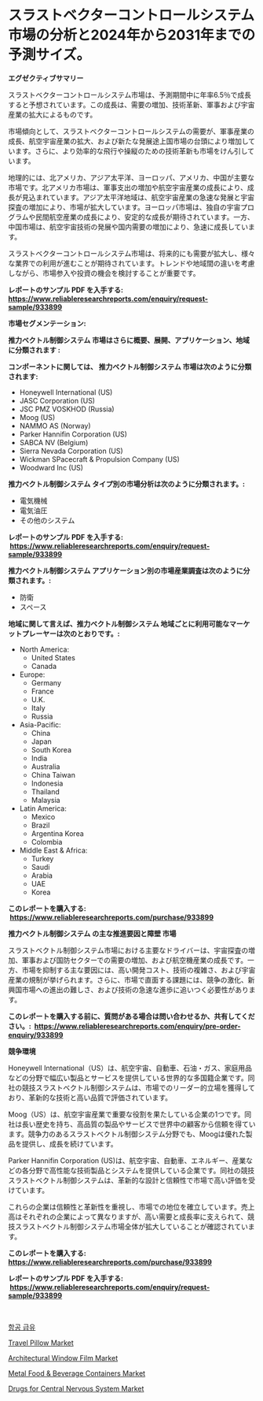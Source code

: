 <p><h1>スラストベクターコントロールシステム市場の分析と2024年から2031年までの予測サイズ。</h1></p><p><strong>エグゼクティブサマリー</strong></p>
<p><p>スラストベクターコントロールシステム市場は、予測期間中に年率6.5％で成長すると予想されています。この成長は、需要の増加、技術革新、軍事および宇宙産業の拡大によるものです。</p><p>市場傾向として、スラストベクターコントロールシステムの需要が、軍事産業の成長、航空宇宙産業の拡大、および新たな発展途上国市場の台頭により増加しています。さらに、より効率的な飛行や操縦のための技術革新も市場をけん引しています。</p><p>地理的には、北アメリカ、アジア太平洋、ヨーロッパ、アメリカ、中国が主要な市場です。北アメリカ市場は、軍事支出の増加や航空宇宙産業の成長により、成長が見込まれています。アジア太平洋地域は、航空宇宙産業の急速な発展と宇宙探査の増加により、市場が拡大しています。ヨーロッパ市場は、独自の宇宙プログラムや民間航空産業の成長により、安定的な成長が期待されています。一方、中国市場は、航空宇宙技術の発展や国内需要の増加により、急速に成長しています。</p><p>スラストベクターコントロールシステム市場は、将来的にも需要が拡大し、様々な業界での利用が進むことが期待されています。トレンドや地域間の違いを考慮しながら、市場参入や投資の機会を検討することが重要です。</p></p>
<p><strong>レポートのサンプル PDF を入手する: <a href="https://www.reliableresearchreports.com/enquiry/request-sample/933899">https://www.reliableresearchreports.com/enquiry/request-sample/933899</a></strong></p>
<p><strong>市場セグメンテーション:</strong></p>
<p><strong> 推力ベクトル制御システム 市場はさらに概要、展開、アプリケーション、地域に分類されます :</strong></p>
<p><strong>コンポーネントに関しては、 推力ベクトル制御システム 市場は次のように分類されます: &nbsp;</strong></p>
<p><ul><li>Honeywell International (US)</li><li>JASC Corporation (US)</li><li>JSC PMZ VOSKHOD (Russia)</li><li>Moog (US)</li><li>NAMMO AS (Norway)</li><li>Parker Hannifin Corporation (US)</li><li>SABCA NV (Belgium)</li><li>Sierra Nevada Corporation (US)</li><li>Wickman SPacecraft & Propulsion Company (US)</li><li>Woodward Inc (US)</li></ul></p>
<p><strong> 推力ベクトル制御システム タイプ別の市場分析は次のように分類されます。:</strong></p>
<p><ul><li>電気機械</li><li>電気油圧</li><li>その他のシステム</li></ul></p>
<p><strong>レポートのサンプル PDF を入手する: &nbsp;<a href="https://www.reliableresearchreports.com/enquiry/request-sample/933899">https://www.reliableresearchreports.com/enquiry/request-sample/933899</a></strong></p>
<p><strong> 推力ベクトル制御システム アプリケーション別の市場産業調査は次のように分類されます。:</strong></p>
<p><ul><li>防衛</li><li>スペース</li></ul></p>
<p><strong>地域に関して言えば、推力ベクトル制御システム 地域ごとに利用可能なマーケットプレーヤーは次のとおりです。:</strong></p>
<p><ul>
    <li>
        North America:
        <ul>
            <li>United States</li>
            <li>Canada</li>
        </ul>
    </li>
    <li>
        Europe:
        <ul>
            <li>Germany</li>
            <li>France</li>
            <li>U.K.</li>
            <li>Italy</li>
            <li>Russia</li>
        </ul>
    </li>
    <li>
        Asia-Pacific:
        <ul>
            <li>China</li>
            <li>Japan</li>
            <li>South Korea</li>
            <li>India</li>
            <li>Australia</li>
            <li>China Taiwan</li>
            <li>Indonesia</li>
            <li>Thailand</li>
            <li>Malaysia</li>
        </ul>
    </li>
    <li>
        Latin America:
        <ul>
            <li>Mexico</li>
            <li>Brazil</li>
            <li>Argentina Korea</li>
            <li>Colombia</li>
        </ul>
    </li>
    <li>
        Middle East & Africa:
        <ul>
            <li>Turkey</li>
            <li>Saudi</li>
            <li>Arabia</li>
            <li>UAE</li>
            <li>Korea</li>
        </ul>
    </li>
    </ul></p>
<p><strong>このレポートを購入する: &nbsp;<a href="https://www.reliableresearchreports.com/purchase/933899">https://www.reliableresearchreports.com/purchase/933899</a></strong></p>
<p><strong>推力ベクトル制御システム の主な推進要因と障壁 市場</strong></p>
<p><p>スラストベクトル制御システム市場における主要なドライバーは、宇宙探査の増加、軍事および国防セクターでの需要の増加、および航空機産業の成長です。一方、市場を抑制する主な要因には、高い開発コスト、技術の複雑さ、および宇宙産業の規制が挙げられます。さらに、市場で直面する課題には、競争の激化、新興国市場への進出の難しさ、および技術の急速な進歩に追いつく必要性があります。</p></p>
<p><strong>このレポートを購入する前に、質問がある場合は問い合わせるか、共有してください。:&nbsp; <a href="https://www.reliableresearchreports.com/enquiry/pre-order-enquiry/933899">https://www.reliableresearchreports.com/enquiry/pre-order-enquiry/933899</a></strong></p>
<p><strong>競争環境</strong></p>
<p><p>Honeywell International（US）は、航空宇宙、自動車、石油・ガス、家庭用品などの分野で幅広い製品とサービスを提供している世界的な多国籍企業です。同社の競技スラストベクトル制御システムは、市場でのリーダー的立場を獲得しており、革新的な技術と高い品質で評価されています。</p><p>Moog（US）は、航空宇宙産業で重要な役割を果たしている企業の1つです。同社は長い歴史を持ち、高品質の製品やサービスで世界中の顧客から信頼を得ています。競争力のあるスラストベクトル制御システム分野でも、Moogは優れた製品を提供し、成長を続けています。</p><p>Parker Hannifin Corporation (US)は、航空宇宙、自動車、エネルギー、産業などの各分野で高性能な技術製品とシステムを提供している企業です。同社の競技スラストベクトル制御システムは、革新的な設計と信頼性で市場で高い評価を受けています。</p><p>これらの企業は信頼性と革新性を重視し、市場での地位を確立しています。売上高はそれぞれの企業によって異なりますが、高い需要と成長率に支えられて、競技スラストベクトル制御システム市場全体が拡大していることが確認されています。</p></p>
<p><strong>このレポートを購入する: &nbsp; <a href="https://www.reliableresearchreports.com/purchase/933899">https://www.reliableresearchreports.com/purchase/933899</a></strong></p>
<p><strong>レポートのサンプル PDF を入手する: &nbsp;<a href="https://www.reliableresearchreports.com/enquiry/request-sample/933899">https://www.reliableresearchreports.com/enquiry/request-sample/933899</a></strong><strong></strong></p>
<p>&nbsp;</p>
<p><p><a href="https://github.com/vs2869dizt0/Market-Research-Report-List-1/blob/main/5675933184165.md">항공 급유</a></p><p><a href="https://view.publitas.com/reportprime-1/travel-pillow-market-size-global-industry-overview-market-segmentation-and-forecast-2024-to-2031/">Travel Pillow Market</a></p><p><a href="https://view.publitas.com/reportprime-1/insights-into-architectural-window-film-market-size-analysing-market-share-trends-and-growth-from-2024-to-2031/">Architectural Window Film Market</a></p><p><a href="https://issuu.com/reportprime-2/docs/metal-food-beverage-containers-market-size-2030.pp">Metal Food & Beverage Containers Market</a></p><p><a href="https://gamy-alyssum-396.notion.site/Drugs-for-Central-Nervous-System-Market-Size-Market-Trends-and-Growth-Outlook-forecasted-for-perio-d87f3245ef68476eae693ad5aa9510aa">Drugs for Central Nervous System Market</a></p></p>